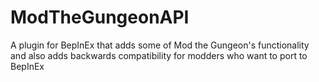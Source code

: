 # ModTheGungeonAPI
 A plugin for BepInEx that adds some of Mod the Gungeon's functionality and also adds backwards compatibility for modders who want to port to BepInEx

